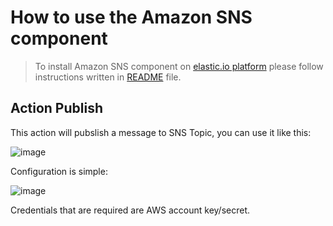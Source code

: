 # How to use the Amazon SNS component

> To install Amazon SNS component on [elastic.io platform](http://www.elastic.io "elastic.io platform") please follow instructions written in [README](https://github.com/elasticio/aws-sns-component/blob/master/README.md) file.

## Action Publish

This action will pubslish a message to SNS Topic, you can use it like this:

![image](https://cloud.githubusercontent.com/assets/56208/13664960/5b428762-e6aa-11e5-9cda-c47b919783ee.png)

Configuration is simple:

![image](https://cloud.githubusercontent.com/assets/56208/13664985/762bd1be-e6aa-11e5-83ff-43520fdbe140.png)

Credentials that are required are AWS account key/secret.
